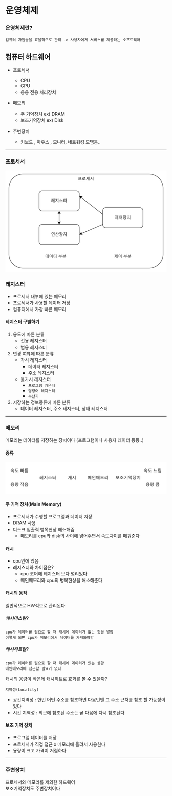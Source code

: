 # 운영체제
### 운영체제란?
`컴퓨터 자원들을 효율적으로 관리 -> 사용자에게 서비스를 제공하는 소프트웨어`

## 컴퓨터 하드웨어

- 프로세서
  - CPU
  - GPU
  - 응용 전용 처리장치

- 메모리
  - 주 기억장치 ex) DRAM
  - 보조기억장치 ex) Disk
  
- 주변장치
  - 키보드 , 마우스 , 모니터, 네트워킹 모뎀등..

___

### 프로세서
![os1.img.png](./img/img.png)

### 레지스터 
  - 프로세서 내부에 있는 메모리
  - 프로세서가 사용할 데이터 저장
  - 컴퓨터에서 가장 빠른 메모리
#### 레지스터 구별하기
1. 용도에 따른 분류
   - 전용 레지스터
   - 범용 레지스터
2. 변경 여뷰에 따른 분류
   - 가시 레지스터
     - 데이터 레지스터
     - 주소 레지스터
   - 불가시 레지스터
     - `프로그램 카운터`
     - `명령어 레지스터`
     - `누산기`
3. 저장하는 정보종류에 따른 분류
   - 데이터 레지스터, 주소 레지스터, 상태 레지스터
___
### 메모리
메모리는 데이터를 저장하는 장치이다 (프로그램이나 사용자 데이터 등등..)

#### 종류
![os1.img.png](./img/img_1.png)


#### 주 기억 장치(Main Memory)
- 프로세서가 수행할 프로그램과 데이터 저장 
- DRAM 사용
- 디스크 입출력 병목현상 해소해줌
  - 메모리를 cpu와 disk의 사이에 넣어주면서 속도차이를 매꿔준다

#### 캐시
- cpu안에 있음
- 레지스터와 차이점은?
  - cpu 코어에 레지스터 보다 멀리있다
  - 메인메모리와 cpu의 병목현상을 해소해준다 

#### 캐시의 동작
일반적으로 HW적으로 관리된다

##### 캐시미스란?
    cpu가 데이터를 필요로 할 때 캐시에 데이터가 없는 것을 말함
    이렇게 되면 cpu가 메모리에서 데이터를 가져와야함
##### 캐시히트란?
    cpu가 데이터를 필요로 할 때 캐시에 데이터가 있는 상황
    메인메모리에 접근할 필요가 없다

캐시의 용량이 작은데 캐시히트로 효과를 볼 수 있을까?

`지역성(Locality)`
- 공간지역성 : 한번 어떤 주소를 참조하면 다음번엔 그 주소 근처를 참조 할 가능성이 있다
- 시간 지역성 : 최근에 참조된 주소는 곧 다음에 다시 참조된다


#### 보조 기억 장치
- 프로그램 데이터를 저장
- 프로세서가 직접 접근 x 메모리에 올려서 사용한다
- 용량이 크고 가격이 저렴하다

___

### 주변장치
프로세서와 메모리를 제외한 하드웨어 <br>
보조기억장치도 주변장치이다
